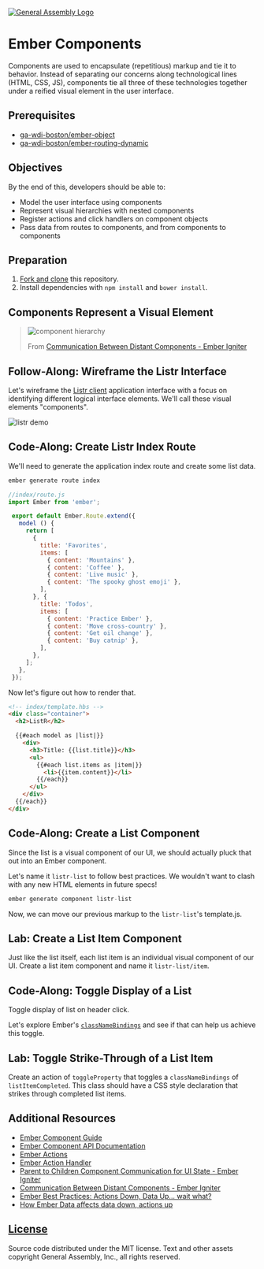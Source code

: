 [![General Assembly Logo](https://camo.githubusercontent.com/1a91b05b8f4d44b5bbfb83abac2b0996d8e26c92/687474703a2f2f692e696d6775722e636f6d2f6b6538555354712e706e67)](https://generalassemb.ly/education/web-development-immersive)

# Ember Components

Components are used to encapsulate (repetitious) markup and tie it to behavior.
Instead of separating our concerns along technological lines (HTML, CSS, JS),
components tie all three of these technologies together under a reified visual
element in the user interface.

## Prerequisites

-   [ga-wdi-boston/ember-object](https://github.com/ga-wdi-boston/ember-object)
-   [ga-wdi-boston/ember-routing-dynamic](https://github.com/ga-wdi-boston/ember-routing-dynamic)

## Objectives

By the end of this, developers should be able to:

-   Model the user interface using components
-   Represent visual hierarchies with nested components
-   Register actions and click handlers on component objects
-   Pass data from routes to components, and from components to components

## Preparation

1.  [Fork and clone](https://github.com/ga-wdi-boston/meta/wiki/ForkAndClone)
    this repository.
1.  Install dependencies with `npm install` and `bower install`.

## Components Represent a Visual Element

> ![component hierarchy](https://cloud.githubusercontent.com/assets/388761/12339386/dc1cc062-bae2-11e5-85be-ae33da715b2c.png)
>
> From [Communication Between Distant Components - Ember Igniter](http://emberigniter.com/communication-between-distant-components/)

## Follow-Along: Wireframe the Listr Interface

Let's wireframe the [Listr
client](https://github.com/ga-wdi-boston/listr-client) application interface
with a focus on identifying different logical interface elements. We'll call
these visual elements "components".

![listr demo](https://cloud.githubusercontent.com/assets/388761/12339395/e809372a-bae2-11e5-8073-89bcee5a7351.png)

## Code-Along: Create Listr Index Route

We'll need to generate the application index route and create some list data.

```js
ember generate route index
```

```js
//index/route.js
import Ember from 'ember';

 export default Ember.Route.extend({
   model () {
     return [
       {
         title: 'Favorites',
         items: [
           { content: 'Mountains' },
           { content: 'Coffee' },
           { content: 'Live music' },
           { content: 'The spooky ghost emoji' },
         ],
       }, {
         title: 'Todos',
         items: [
           { content: 'Practice Ember' },
           { content: 'Move cross-country' },
           { content: 'Get oil change' },
           { content: 'Buy catnip' },
         ],
       },
     ];
   },
 });
```

Now let's figure out how to render that.

```html
<!-- index/template.hbs -->
<div class="container">
  <h2>ListR</h2>

  {{#each model as |list|}}
    <div>
      <h3>Title: {{list.title}}</h3>
      <ul>
        {{#each list.items as |item|}}
          <li>{{item.content}}</li>
        {{/each}}
      </ul>
    </div>
  {{/each}}
</div>
```

## Code-Along: Create a List Component

Since the list is a visual component of our UI, we should actually pluck that
out into an Ember component.

Let's name it `listr-list` to follow best practices. We wouldn't want to clash
with any new HTML elements in future specs!

```js
ember generate component listr-list
```

Now, we can move our previous markup to the `listr-list`'s template.js.

## Lab: Create a List Item Component

Just like the list itself, each list item is an individual visual component of
our UI. Create a list item component and name it `listr-list/item`.

## Code-Along: Toggle Display of a List

Toggle display of list on header click.

Let's explore Ember's [`classNameBindings`](https://guides.emberjs.com/v1.10.0/components/customizing-a-components-element/)
and see if that can help us achieve this toggle.

## Lab: Toggle Strike-Through of a List Item

Create an action of `toggleProperty` that toggles a `classNameBindings` of
`listItemCompleted`. This class should have a CSS style declaration that
strikes through completed list items.

## Additional Resources

-   [Ember Component Guide](http://guides.emberjs.com/v2.5.0/components/defining-a-component/)
-   [Ember Component API Documentation](http://emberjs.com/api/classes/Ember.Component.html)
-   [Ember Actions](https://guides.emberjs.com/v2.5.0/templates/actions/)
-   [Ember Action Handler](http://emberjs.com/api/classes/Ember.ActionHandler.html#method_send)
-   [Parent to Children Component Communication for UI State - Ember Igniter](http://emberigniter.com/parent-to-children-component-communication/)
-   [Communication Between Distant Components - Ember Igniter](http://emberigniter.com/communication-between-distant-components/)
-   [Ember Best Practices: Actions Down, Data Up... wait what?](https://dockyard.com/blog/2015/10/14/best-practices-data-down-actions-up)
-   [How Ember Data affects data down, actions up](http://www.samselikoff.com/blog/how-ember-data-affects-data-down-actions-up/)

## [License](LICENSE)

Source code distributed under the MIT license. Text and other assets copyright
General Assembly, Inc., all rights reserved.
